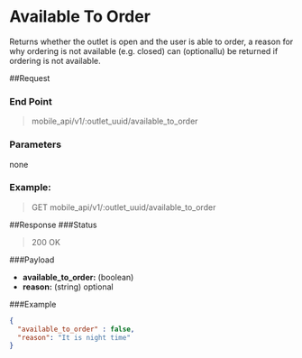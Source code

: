 # Available To Order
Returns whether the outlet is open and the user is able to order, a reason for why ordering is not available (e.g. closed)  can (optionallu) be returned if ordering is not available.

##Request
### End Point
  > mobile_api/v1/:outlet_uuid/available_to_order

### Parameters

none

### Example:
> GET mobile_api/v1/:outlet_uuid/available_to_order

##Response
###Status
  > 200 OK

###Payload
- **available_to_order:** (boolean)
- **reason:** (string) optional

###Example
```json
{
  "available_to_order" : false,
  "reason": "It is night time"
}
```
